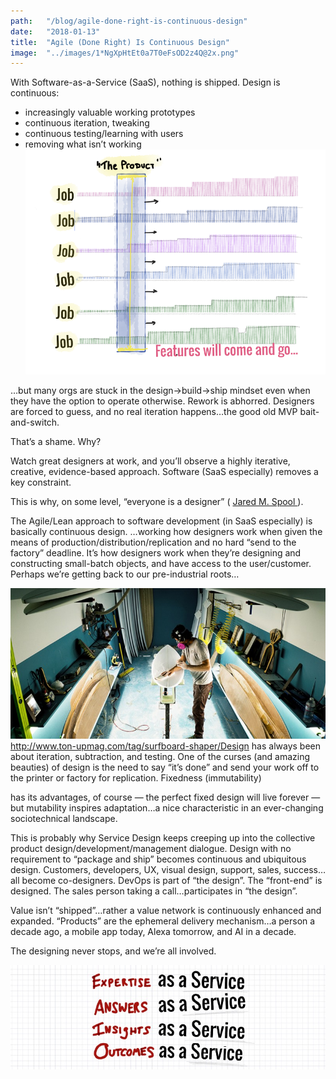 ```yaml
---
path:	"/blog/agile-done-right-is-continuous-design"
date:	"2018-01-13"
title:	"Agile (Done Right) Is Continuous Design"
image:	"../images/1*NgXpHtEt0a7T0eFsOD2z4Q@2x.png"
---
```


With Software-as-a-Service (SaaS), nothing is shipped. Design is continuous:

* increasingly valuable working prototypes
* continuous iteration, tweaking
* continuous testing/learning with users
* removing what isn’t working
![](../images/1*NgXpHtEt0a7T0eFsOD2z4Q@2x.png)

…but many orgs are stuck in the design->build->ship mindset even when they have the option to operate otherwise. Rework is abhorred. Designers are forced to guess, and no real iteration happens…the good old MVP bait-and-switch.

That’s a shame. Why?

Watch great designers at work, and you’ll observe a highly iterative, creative, evidence-based approach. Software (SaaS especially) removes a key constraint.

This is why, on some level, “everyone is a designer” ( [Jared M. Spool ](https://medium.com/u/b90ef6212176)).

The Agile/Lean approach to software development (in SaaS especially) is basically continuous design. …working how designers work when given the means of production/distribution/replication and no hard “send to the factory” deadline. It’s how designers work when they’re designing and constructing small-batch objects, and have access to the user/customer. Perhaps we’re getting back to our pre-industrial roots…

![](../images/1*gbwQa_FWvCqI9eZT8tYewQ@2x.jpeg)http://www.ton-upmag.com/tag/surfboard-shaper/Design has always been about iteration, subtraction, and testing. One of the curses (and amazing beauties) of design is the need to say “it’s done” and send your work off to the printer or factory for replication. Fixedness (immutability)

 has its advantages, of course — the perfect fixed design will live forever — but mutability inspires adaptation…a nice characteristic in an ever-changing sociotechnical landscape.

This is probably why Service Design keeps creeping up into the collective product design/development/management dialogue. Design with no requirement to “package and ship” becomes continuous and ubiquitous design. Customers, developers, UX, visual design, support, sales, success…all become co-designers. DevOps is part of “the design”. The “front-end” is designed. The sales person taking a call…participates in “the design”.

Value isn’t “shipped”…rather a value network is continuously enhanced and expanded. “Products” are the ephemeral delivery mechanism…a person a decade ago, a mobile app today, Alexa tomorrow, and AI in a decade.

The designing never stops, and we’re all involved.

![](../images/1*XCQZtv3AtbYgXIE47mbgGw@2x.jpeg)